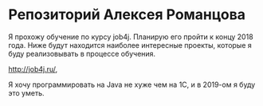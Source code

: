 # Репозиторий Алексея Романцова

Я прохожу обучение по курсу job4j. Планирую его пройти к концу 2018 года.
Ниже будут находится наиболее интересные проекты, которые я буду реализовывать в процессе обучения.

http://job4j.ru/,

Я хочу программировать на Java не хуже чем на 1С, и в 2019-ом я буду это уметь.